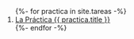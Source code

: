 
<ol>
{%- for practica in site.tareas -%}
<li> 
  <a href="{{ practica.url }}">La Práctica {{ practica.title }}</a>
</li>
{%- endfor -%}
</ol>


